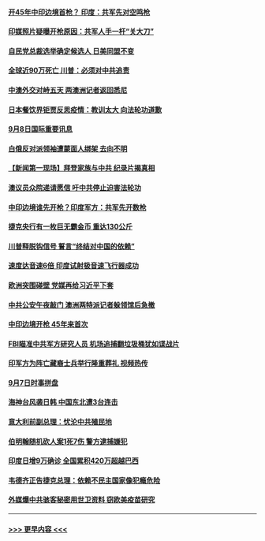 #### [开45年中印边境首枪？ 印度：共军先对空鸣枪](../pages/prog202/a102936263.md?t=09090502) 
#### [印媒照片疑曝开枪原因：共军人手一杆“关大刀”](../pages/prog202/a102936239.md?t=09090502) 
#### [自民党总裁选举确定候选人 日美同盟不变](../pages/prog202/a102936204.md?t=09090502) 
#### [全球近90万死亡 川普：必须对中共追责](../pages/prog202/a102936196.md?t=09090502) 
#### [中澳外交对峙五天 两澳洲记者返回悉尼](../pages/prog202/a102936190.md?t=09090502) 
#### [日本餐饮界钜贾反思疫情：教训太大 向法轮功道歉](../pages/prog202/a102936024.md?t=09090502) 
#### [9月8日国际重要讯息](../pages/prog202/a102935972.md?t=09090502) 
#### [白俄反对派领袖遭蒙面人绑架 去向不明](../pages/prog202/a102935915.md?t=09090502) 
#### [【新闻第一现场】拜登家族与中共 纪录片揭真相](../pages/prog202/a102935925.md?t=09090502) 
#### [澳议员众院递请愿信 吁中共停止迫害法轮功](../pages/prog202/a102935910.md?t=09090502) 
#### [中印边境谁先开枪？印度军方：共军先开数枪](../pages/prog202/a102935893.md?t=09090502) 
#### [捷克央行有一枚巨无霸金币 重达130公斤](../pages/prog202/a102935881.md?t=09090502) 
#### [川普释脱钩信号 誓言“终结对中国的依赖”](../pages/prog202/a102935876.md?t=09090502) 
#### [速度达音速6倍 印度试射极音速飞行器成功](../pages/prog202/a102935828.md?t=09090502) 
#### [欧洲突围碰壁 党媒再给习近平下套](../pages/prog202/a102935814.md?t=09090502) 
#### [中共公安午夜敲门 澳洲两特派记者躲领馆后急撤](../pages/prog202/a102935790.md?t=09090502) 
#### [中印边境开枪 45年来首次](../pages/prog202/a102935751.md?t=09090502) 
#### [FBI瞄准中共军方研究人员 机场追捕翻垃圾桶犹如谍战片](../pages/prog202/a102935522.md?t=09090502) 
#### [印军方为阵亡藏裔士兵举行隆重葬礼 视频热传](../pages/prog202/a102935620.md?t=09090502) 
#### [9月7日时事拼盘](../pages/prog202/a102935604.md?t=09090502) 
#### [海神台风袭日韩 中国东北遭3台连击](../pages/prog202/a102935476.md?t=09090502) 
#### [意大利前副总理：忧沦中共殖民地](../pages/prog202/a102935500.md?t=09090502) 
#### [伯明翰随机砍人案1死7伤 警方逮捕嫌犯](../pages/prog202/a102935486.md?t=09090502) 
#### [印度日增9万确诊 全国累积420万超越巴西](../pages/prog202/a102935480.md?t=09090502) 
#### [韦德齐正告捷克总理：依赖不民主国家像犯瘾危险](../pages/prog202/a102935286.md?t=09090502) 
#### [外媒爆中共骇客秘密用世卫资料 窃欧美疫苗研究](../pages/prog202/a102935463.md?t=09090502) 

----
#### [ >>> 更早内容 <<< ](../indexes/prog202-earlier.md)
